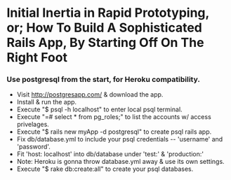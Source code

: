 Initial Inertia in Rapid Prototyping, or; How To Build A Sophisticated Rails App, By Starting Off On The Right Foot
===================================================================================================================
### Use postgresql from the start, for Heroku compatibility.
- Visit http://postgresapp.com/ & download the app.
- Install & run the app.
- Execute "$ psql -h localhost" to enter local psql terminal.
- Execute "=# select * from pg_roles;" to list the accounts w/ access privelages.
- Execute "$ rails new myApp -d postgresql" to create psql rails app.
- Fix db/database.yml to include your psql credentials -- 'username' and 'password'.
- Fit 'host: localhost' into db/database under 'test:' & 'production:'
- Note: Heroku is gonna throw database.yml away & use its own settings.
- Execute "$ rake db:create:all" to create your psql databases.